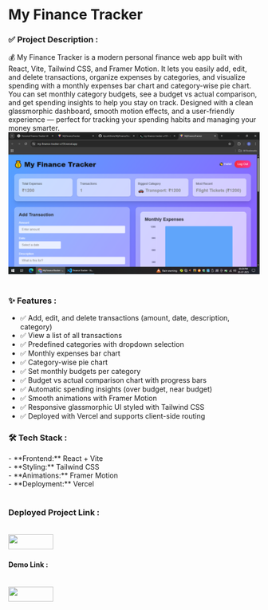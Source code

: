 <h1>My Finance Tracker</h1> 

<h3>✅ Project Description : </h3> 
💰 My Finance Tracker is a modern personal finance web app built with React, Vite, Tailwind CSS, and Framer Motion. It lets you easily add, edit, and delete transactions, organize expenses by categories, and visualize spending with a monthly expenses bar chart and category-wise pie chart. You can set monthly category budgets, see a budget vs actual comparison, and get spending insights to help you stay on track. Designed with a clean glassmorphic dashboard, smooth motion effects, and a user-friendly experience — perfect for tracking your spending habits and managing your money smarter.

<img src="/public/dashboard.png">
<br/>
<br/>
<h3>✨ Features : </h3> 

- ✅ Add, edit, and delete transactions (amount, date, description, category)<br/>
- ✅ View a list of all transactions<br/>
- ✅ Predefined categories with dropdown selection<br/>
- ✅ Monthly expenses bar chart<br/>
- ✅ Category-wise pie chart<br/>
- ✅ Set monthly budgets per category<br/>
- ✅ Budget vs actual comparison chart with progress bars<br/>
- ✅ Automatic spending insights (over budget, near budget)<br/>
- ✅ Smooth animations with Framer Motion<br/>
- ✅ Responsive glassmorphic UI styled with Tailwind CSS<br/>
- ✅ Deployed with Vercel and supports client-side routing<br/>

<h3>🛠️ Tech Stack  : </h3> 
- **Frontend:** React + Vite<br/>
- **Styling:** Tailwind CSS<br/>
- **Animations:** Framer Motion<br/>
- **Deployment:** Vercel<br/>
<br/>

<h3>Deployed Project Link : </h3>
<br>
  <a href="https://my-finance-tracker-u15f.vercel.app/">
         <img src="https://img.shields.io/badge/-Website_Link-blue?style=flat-square" height="30px" width="90px" >
   </a>
   <br>
   <h4>Demo Link : </h4> 
   <br>
    <a href="https://youtu.be/XHy9QOcM2gA">
         <img src="https://img.shields.io/badge/-Demo_Link-blue?style=flat-square" height="30px" width="90px" >
   </a> 
